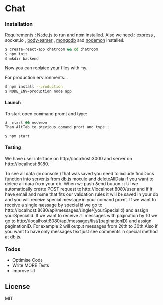 # Chat
### Installation

Requirements : [Node.js](https://nodejs.org/) to run and [npm](https://www.npmjs.com/get-npm) installed.
Also we need : [express](https://expressjs.com/en/starter/installing.html) , socket.io , [body-parser](https://www.npmjs.com/package/body-parser) , [mongodb](https://github.com/mongodb/node-mongodb-native) and [nodemon](https://www.npmjs.com/package/nodemon) installed.


```bash
$ create-react-app chatroom && cd chatroom
$ npm init 
$ mkdir backend
```
Now you can replaice your files with my.

For production environments...

```bash
$ npm install --production
$ NODE_ENV=production node app
```
#### Launch
To start open command promt and type:
```bash
$  start && nodemon
Than AltTab to previous comand promt and type :
```
```bash
$ npm start
```
#### Testing
We have user interface on http://localhost:3000 and server on http://localhost:8080.

To see all data (in console ) that was saved you need to include findDocs function into server.js from db.js module and deleteAllData if you want to delete all data from your db. When we push Send button at UI we automatically create POST request to http://localhost:8080/user and if it have email and name that fits our validation rules it will be saved in your db and you will receive special message in your comand promt. If we want to receive a single message by special id we go to http://localhost:8080/api/messages/single/{yourSpecialId} and assign yourSpecialId. If we want to receive all messages with pagination by 10 we go to http://localhost:8080/api/messages/list/{paginationID} and assign paginationID. For example 2 will output messages from 20th to 30th.Also if you want to have only messages text just see comments in special method at db.js.

### Todos
 - Optimise Code
 - Write MORE Tests
 - Improve UI

License
----

MIT
